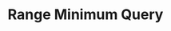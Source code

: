 ---
layout: posts_by_category
categories: rmq
title: Range Minimum Query
permalink: /category/rmq
---